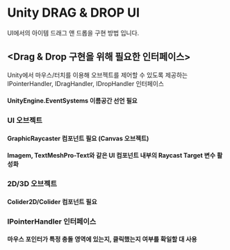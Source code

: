 # Unity DRAG & DROP UI
UI에서의 아이템 드래그 앤 드롭을 구현 방법 입니다.
## <Drag & Drop 구현을 위해 필요한 인터페이스>
Unity에서 마우스/터치를 이용해 오브젝트를 제어할 수 있도록 제공하는 IPointerHandler, IDragHandler, IDropHandler 인터페이스
#### UnityEngine.EventSystems 이름공간 선언 필요
### UI 오브젝트
#### GraphicRaycaster 컴포넌트 필요 (Canvas 오브젝트)
#### Imagem, TextMeshPro-Text와 같은 UI 컴포넌트 내부의 Raycast Target 변수 활성화
### 2D/3D 오브젝트
#### Colider2D/Colider 컴포넌트 필요
### IPointerHandler 인터페이스
#### 마우스 포인터가 특정 충돌 영역에 있는지, 클릭했는지 여부를 확일할 대 사용

